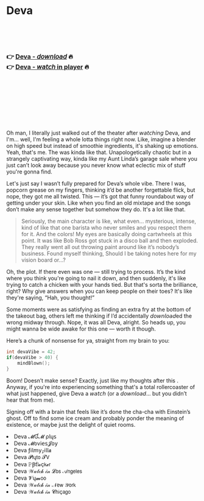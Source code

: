 <h1>Deva</h1>

<br><br><br>

<h3>👉 <a href="https://Steves-osadcire1984.github.io/qxqobtnbes/">Deva - 𝘥𝘰𝘸𝘯𝘭𝘰𝘢𝘥</a> 🔥<br>
👉 <a href="https://Steves-osadcire1984.github.io/qxqobtnbes/">Deva - 𝘸𝘢𝘵𝘤𝘩 in player</a> 🔥
</h3>



<br><br><br><br><br><br><br>


Oh man, I literally just walked out of the theater after 𝘸𝘢𝘵𝘤𝘩𝘪𝘯𝘨 Deva, and I'm... well, I'm feeling a whole lotta things right now. Like, imagine a blender on high speed but instead of smoothie ingredients, it's shaking up emotions. Yeah, that's me. The   was kinda like that. Unapologetically chaotic but in a strangely captivating way, kinda like my Aunt Linda’s garage sale where you just can’t look away because you never know what eclectic mix of stuff you're gonna find. 

Let's just say I wasn’t fully prepared for Deva’s whole vibe. There I was, popcorn grease on my fingers, thinking it’d be another forgettable flick, but nope, they got me all twisted. This   — it’s got that funny roundabout way of getting under your skin. Like when you find an old mixtape and the songs don’t make any sense together but somehow they do. It's a lot like that.

> Seriously, the main character is like, what even... mysterious, intense, kind of like that one barista who never smiles and you respect them for it. And the colors! My eyes are basically doing cartwheels at this point. It was like Bob Ross got stuck in a disco ball and then exploded. They really went all out throwing paint around like it’s nobody’s business. Found myself thinking, Should I be taking notes here for my vision board or...?

Oh, the plot. If there even was one — still trying to process. It’s the kind where you think you're going to nail it down, and then suddenly, it's like trying to catch a chicken with your hands tied. But that's sorta the brilliance, right? Why give answers when you can keep people on their toes? It's like they're saying, “Hah, you thought!” 

Some moments were as satisfying as finding an extra fry at the bottom of the takeout bag, others left me thinking if I’d accidentally 𝘥𝘰𝘸𝘯𝘭𝘰𝘢𝘥ed the wrong   midway through. Nope, it was all Deva, alright. So heads up, you might wanna be wide awake for this one — worth it though.

Here’s a chunk of nonsense for ya, straight from my brain to you:

```cpp
int devaVibe = 42;
if(devaVibe > 40) {
    mindBlown();
}
```

Boom! Doesn’t make sense? Exactly, just like my thoughts after this  . Anyway, if you're into experiencing something that's a total rollercoaster of what just happened, give Deva a 𝘸𝘢𝘵𝘤𝘩 (or a 𝘥𝘰𝘸𝘯𝘭𝘰𝘢𝘥... but you didn’t hear that from me).

Signing off with a brain that feels like it’s done the cha-cha with Einstein’s ghost. Off to find some ice cream and probably ponder the meaning of existence, or maybe just the delight of quiet rooms.

<li>Deva 𝓜Ɠ𝓜 ρ𝗅ų𝗌</li>
<li>Deva 𝓜𝗈ν𝗂𝖾𝗌𝓙𝗈𝗒</li>
<li>Deva ƒ𝗂𝗅𝗆𝗒𝓏𝗂𝗅𝗅𝖆</li>
<li>Deva 𝓟𝗅ų𝗍𝗈 𝓣𝖵</li>
<li>Deva 𝙿Ꞵť𝗅𝓸ç𝗄𝓮𝗋</li>
<li>Deva 𝒲𝒶𝓉𝒸𝒽 𝒾𝓃 𝓛𝗈𝗌 𝒜𝗇𝗀𝖾𝗅𝖾𝗌</li>
<li>Deva 𝓥ų𝓶𝗈𝗈</li>
<li>Deva 𝒲𝒶𝓉𝒸𝒽 𝒾𝓃 𝒩𝖾𝗐 𝒴𝗈𝗋𝗄</li>
<li>Deva 𝒲𝒶𝓉𝒸𝒽 𝒾𝓃 𝓒𝗁𝗂ç𝖺𝗀𝗈</li>

